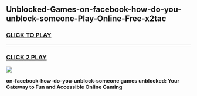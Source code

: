 
## Unblocked-Games-on-facebook-how-do-you-unblock-someone-Play-Online-Free-x2tac
<h3>
<a href="https://premium76.site?title=on-facebook-how-do-you-unblock-someone&ref=26A">CLICK TO PLAY</a></h3>
<hr>

<h3>
<a href="https://premium76.site?title=on-facebook-how-do-you-unblock-someone&ref=26A">CLICK 2 PLAY</a>
  
</h3>

<a href="https://premium76.site?title=on-facebook-how-do-you-unblock-someone&ref=26A"><img src="https://clearcache.store/games.png"></a>


**on-facebook-how-do-you-unblock-someone games unblocked: Your Gateway to Fun and Accessible Online Gaming**
